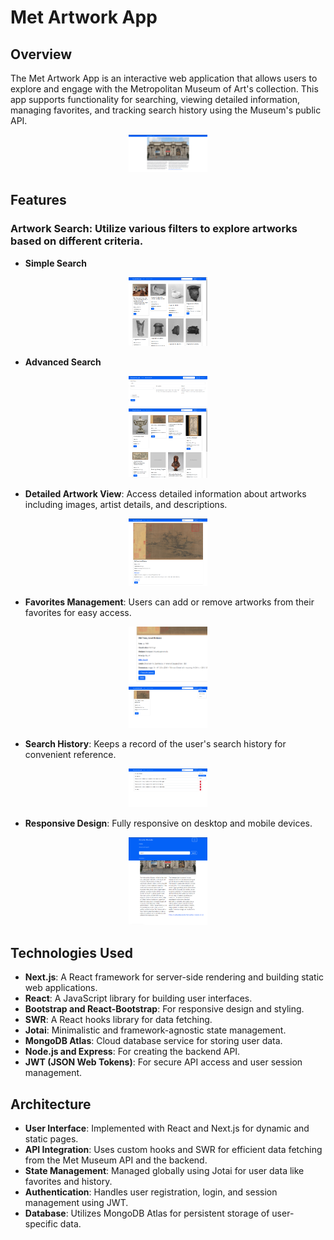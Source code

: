 # Met Artwork App

## Overview
The Met Artwork App is an interactive web application that allows users to explore and engage with the Metropolitan Museum of Art's collection. This app supports functionality for searching, viewing detailed information, managing favorites, and tracking search history using the Museum's public API.


<p align="center">
  <img src="/screenshots/home_screen.png" alt="home_screen" style="width:25%;">
</p>


## Features
### Artwork Search: Utilize various filters to explore artworks based on different criteria.

- **Simple Search**
<p align="center">
  <img src="/screenshots/simple_search.png" alt="simple_search" style="width:25%;">
</p>

- **Advanced Search**

<p align="center">
  <img src="/screenshots/advanced_search_query.png" alt="advanced_search_query" style="width:25%;">
  <br>
  <img src="/screenshots/advanced_search_results.png" alt="advanced_search_results" style="width:25%;">
  <br>
</p>

- **Detailed Artwork View**: Access detailed information about artworks including images, artist details, and descriptions.

<p align="center">
  <img src="/screenshots/detailed_artwork_card.png" alt="detailed_artwork_card" style="width:25%;">
</p>

- **Favorites Management**: Users can add or remove artworks from their favorites for easy access.

<p align="center">
  <img src="/screenshots/adding_to_favourites.png" alt="adding_to_favourites" style="width:25%;">
  <br>
  <img src="/screenshots/added_to_favourites.png" alt="added_to_favourites" style="width:25%;">
</p>

- **Search History**: Keeps a record of the user's search history for convenient reference.

<p align="center">
  <img src="/screenshots/search_history.png" alt="search_history" style="width:25%;">
</p>

- **Responsive Design**: Fully responsive on desktop and mobile devices.

<p align="center">
  <img src="/screenshots/hamburger_menu.png" alt="hamburger_menu" style="width:25%;">
</p>


## Technologies Used
- **Next.js**: A React framework for server-side rendering and building static web applications.
- **React**: A JavaScript library for building user interfaces.
- **Bootstrap and React-Bootstrap**: For responsive design and styling.
- **SWR**: A React hooks library for data fetching.
- **Jotai**: Minimalistic and framework-agnostic state management.
- **MongoDB Atlas**: Cloud database service for storing user data.
- **Node.js and Express**: For creating the backend API.
- **JWT (JSON Web Tokens)**: For secure API access and user session management.

## Architecture
- **User Interface**: Implemented with React and Next.js for dynamic and static pages.
- **API Integration**: Uses custom hooks and SWR for efficient data fetching from the Met Museum API and the backend.
- **State Management**: Managed globally using Jotai for user data like favorites and history.
- **Authentication**: Handles user registration, login, and session management using JWT.
- **Database**: Utilizes MongoDB Atlas for persistent storage of user-specific data.

